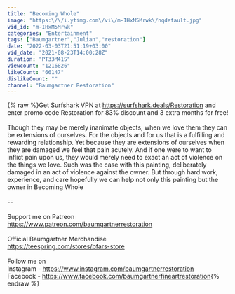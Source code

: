 ```yaml
---
title: "Becoming Whole"
image: "https:\/\/i.ytimg.com\/vi\/m-IHxM5Mrwk\/hqdefault.jpg"
vid_id: "m-IHxM5Mrwk"
categories: "Entertainment"
tags: ["Baumgartner","Julian","restoration"]
date: "2022-03-03T21:51:19+03:00"
vid_date: "2021-08-23T14:00:28Z"
duration: "PT33M41S"
viewcount: "1216826"
likeCount: "66147"
dislikeCount: ""
channel: "Baumgartner Restoration"
---
```

{% raw %}Get Surfshark VPN at <a rel="nofollow" target="blank" href="https://surfshark.deals/Restoration">https://surfshark.deals/Restoration</a> and enter promo code Restoration for 83% discount and 3 extra months for free!<br /><br />Though they may be merely inanimate objects, when we love them they can be extensions of ourselves. For the objects and for us that is a fulfilling and rewarding relationship. Yet because they are extensions of ourselves when they are damaged we feel that pain acutely. And if one were to want to inflict pain upon us, they would merely need to exact an act of violence on the things we love.   Such was the case with this painting, deliberately damaged in an act of violence against the owner. But through hard work, experience, and care hopefully we can help not only this painting but the owner in Becoming Whole<br /><br />--<br /><br />Support me on Patreon<br /><a rel="nofollow" target="blank" href="https://www.patreon.com/baumgartnerrestoration">https://www.patreon.com/baumgartnerrestoration</a><br /><br />Official Baumgartner Merchandise<br /><a rel="nofollow" target="blank" href="https://teespring.com/stores/bfars-store">https://teespring.com/stores/bfars-store</a><br /><br />Follow me on<br />Instagram - <a rel="nofollow" target="blank" href="https://www.instagram.com/baumgartnerrestoration">https://www.instagram.com/baumgartnerrestoration</a><br />Facebook - <a rel="nofollow" target="blank" href="https://www.facebook.com/baumgartnerfineartrestoration">https://www.facebook.com/baumgartnerfineartrestoration</a>{% endraw %}
